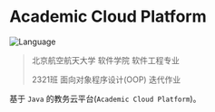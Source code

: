 # Academic Cloud Platform

![Language](https://img.shields.io/badge/language-java-brightgreen)
> 北京航空航天大学 软件学院 软件工程专业 
>
> 2321班 面向对象程序设计(OOP) 迭代作业

基于 `Java` 的教务云平台(`Academic Cloud Platform`)。
